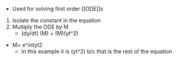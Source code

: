 - Used for solving first order [[ODE]]s 
1. Isolate the constant in the equation 
2. Multiply the ODE by M
	- (dy/dt) (M) + (M)(yt^2)
- M= e^intyt2
	- In this example it is (yt^2) b/c that is the rest of the equation 
